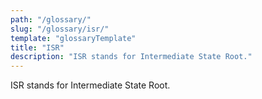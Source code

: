 ```yaml
---
path: "/glossary/"
slug: "/glossary/isr/"
template: "glossaryTemplate"
title: "ISR"
description: "ISR stands for Intermediate State Root."
---
```


ISR stands for Intermediate State Root.
